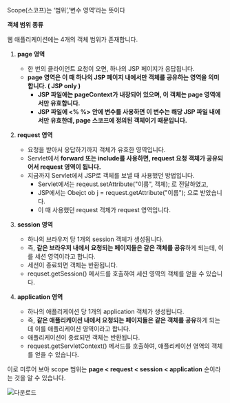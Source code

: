 Scope(스코프)는 ‘범위’,’변수 영역’라는 뜻이다

**객체 범위 종류**

웹 애플리케이션에는 4개의 객체 범위가 존재합니다.

1. **page 영역**
    - 한 번의 클라이언트 요청이 오면, 하나의 JSP 페이지가 응답됩니다.
    - **page 영역은 이 때 하나의 JSP 페이지 내에서만 객체를 공유하는 영역을 의미합니다. ( JSP only )**
        - **JSP 파일에는 pageContext가 내장되어 있으며, 이 객체는 page 영역에서만 유효합니다.**
        - **JSP 파일에 <% %> 안에 변수를 사용하면 이 변수는 해당 JSP 파일 내에서만 유효한데, page 스코프에 정의된 객체이기 때문입니다.**
        
2. **request 영역**
    - 요청을 받아서 응답하기까지 객체가 유효한 영역입니다.
    - Servlet에서 **forward 또는 include를 사용하면, request 요청 객체가 공유되어서 request 영역이 됩니다.**
    - 지금까지 Servlet에서 JSP로 객체를 보낼 때 사용했던 방법입니다.
        - Servlet에서는 reqeust.setAttribute("이름", 객체); 로 전달하였고,
        - JSP에서는 Obejct ob j = request.getAttribute("이름"); 으로 받았습니다.
        - 이 때 사용했던 request 객체가 request 영역입니다.
        
3. **session 영역**
    - 하나의 브라우저 당 1개의 session 객체가 생성됩니다.
    - 즉, **같은 브라우저 내에서 요청되는 페이지들은 같은 객체를 공유**하게 되는데, 이를 세션 영역이라고 합니다.
    - 세션이 종료되면 객체는 반환됩니다.
    - requset.getSession() 메서드를 호출하여 세션 영역의 객체를 얻을 수 있습니다.
    
4. **application 영역**
    - 하나의 애플리케이션 당 1개의 application 객체가 생성됩니다.
    - 즉, **같은 애플리케이션 내에서 요청되는 페이지들은 같은 객체를 공유**하게 되는데 이를 애플리케이션 영역이라고 합니다.
    - 애플리케이션이 종료되면 객체는 반환됩니다.
    - request.getServletContext() 메서드를 호출하여, 애플리케이션 영역의 객체를 얻을 수 있습니다.
    

이로 미루어 보아 scope 범위는 **page < request < session < application** 순이라는 것을 알 수 있습니다.

![다운로드](https://user-images.githubusercontent.com/80089860/167165186-48371736-92e6-474b-b84e-8d5c93b1713e.jpg)



